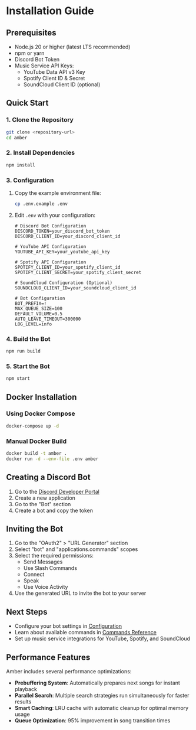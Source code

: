 # Installation Guide

## Prerequisites

- Node.js 20 or higher (latest LTS recommended)
- npm or yarn
- Discord Bot Token
- Music Service API Keys:
  - YouTube Data API v3 Key
  - Spotify Client ID & Secret
  - SoundCloud Client ID (optional)

## Quick Start

### 1. Clone the Repository

```bash
git clone <repository-url>
cd amber
```

### 2. Install Dependencies

```bash
npm install
```

### 3. Configuration

1. Copy the example environment file:
   ```bash
   cp .env.example .env
   ```

2. Edit `.env` with your configuration:
   ```env
   # Discord Bot Configuration
   DISCORD_TOKEN=your_discord_bot_token
   DISCORD_CLIENT_ID=your_discord_client_id
   
   # YouTube API Configuration
   YOUTUBE_API_KEY=your_youtube_api_key
   
   # Spotify API Configuration
   SPOTIFY_CLIENT_ID=your_spotify_client_id
   SPOTIFY_CLIENT_SECRET=your_spotify_client_secret
   
   # SoundCloud Configuration (Optional)
   SOUNDCLOUD_CLIENT_ID=your_soundcloud_client_id
   
   # Bot Configuration
   BOT_PREFIX=!
   MAX_QUEUE_SIZE=100
   DEFAULT_VOLUME=0.5
   AUTO_LEAVE_TIMEOUT=300000
   LOG_LEVEL=info
   ```

### 4. Build the Bot

```bash
npm run build
```

### 5. Start the Bot

```bash
npm start
```

## Docker Installation

### Using Docker Compose

```bash
docker-compose up -d
```

### Manual Docker Build

```bash
docker build -t amber .
docker run -d --env-file .env amber
```

## Creating a Discord Bot

1. Go to the [Discord Developer Portal](https://discord.com/developers/applications)
2. Create a new application
3. Go to the "Bot" section
4. Create a bot and copy the token

## Inviting the Bot

1. Go to the "OAuth2" > "URL Generator" section
2. Select "bot" and "applications.commands" scopes
3. Select the required permissions:
   - Send Messages
   - Use Slash Commands
   - Connect
   - Speak
   - Use Voice Activity
4. Use the generated URL to invite the bot to your server

## Next Steps

- Configure your bot settings in [Configuration](Configuration)
- Learn about available commands in [Commands Reference](WCommands)
- Set up music service integrations for YouTube, Spotify, and SoundCloud

## Performance Features

Amber includes several performance optimizations:

- **Prebuffering System**: Automatically prepares next songs for instant playback
- **Parallel Search**: Multiple search strategies run simultaneously for faster results
- **Smart Caching**: LRU cache with automatic cleanup for optimal memory usage
- **Queue Optimization**: 95% improvement in song transition times